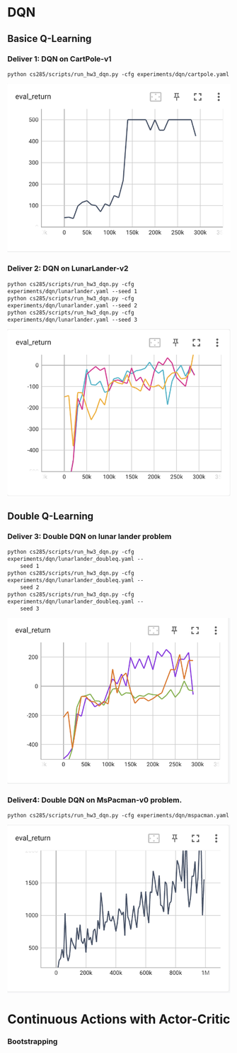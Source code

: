 # DQN
## Basice Q-Learning
### Deliver 1: DQN on CartPole-v1
```shell
python cs285/scripts/run_hw3_dqn.py -cfg experiments/dqn/cartpole.yaml
```
![DQN-CartPole](figures/DQN-CartPole.png)
### Deliver 2: DQN on LunarLander-v2
```shell
python cs285/scripts/run_hw3_dqn.py -cfg experiments/dqn/lunarlander.yaml --seed 1
python cs285/scripts/run_hw3_dqn.py -cfg experiments/dqn/lunarlander.yaml --seed 2
python cs285/scripts/run_hw3_dqn.py -cfg experiments/dqn/lunarlander.yaml --seed 3
```
![DQN-LunarLander](figures/DQN-LunarLander.png)
## Double Q-Learning
### Deliver 3: Double DQN on lunar lander problem
```shell
python cs285/scripts/run_hw3_dqn.py -cfg experiments/dqn/lunarlander_doubleq.yaml --
    seed 1
python cs285/scripts/run_hw3_dqn.py -cfg experiments/dqn/lunarlander_doubleq.yaml --
    seed 2
python cs285/scripts/run_hw3_dqn.py -cfg experiments/dqn/lunarlander_doubleq.yaml --
    seed 3
```
![doubleDQN-LunarLander](figures/doubleDQN-LunarLander.png)
### Deliver4: Double DQN on MsPacman-v0 problem.
```shell
python cs285/scripts/run_hw3_dqn.py -cfg experiments/dqn/mspacman.yaml
```
![doubleDQN-MsPacman](figures/doubleDQN-MsPacman.png)
# Continuous Actions with Actor-Critic
### Bootstrapping
